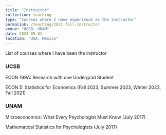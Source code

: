```yaml
---
title: "Instructor"
collection: teaching
type: "Courses where I have experience as the instructor"
permalink: /teaching/2021-fall-Instructor
venue: "UCSB, UNAM"
date: 2024-05-01
location: "USA, Mexico"
---
```


List of courses where I have been the instructor

### UCSB

ECON 199A: Research with one Undergrad Student

ECON 5: Statistics for Economics (Fall 2023, Summer 2023, Winter 2023, Fall 2021)

### UNAM

Microeconomics: What Every Psychologist Must Know (July 2017)

Mathematical Statistics for Psychologists (July 2017)

